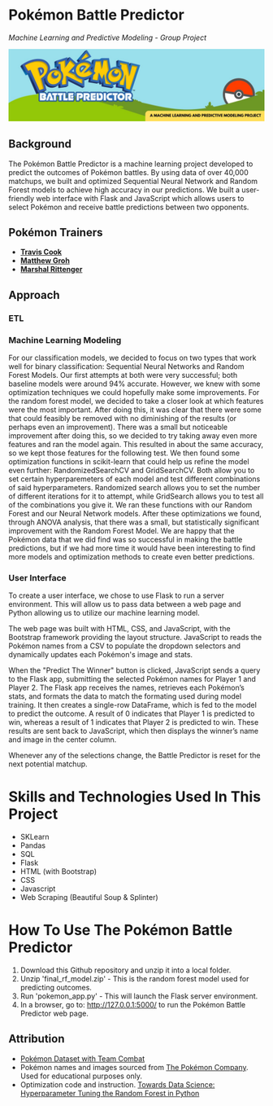 # Pokémon Battle Predictor
*Machine Learning and Predictive Modeling - Group Project*

![Pokémon Battle Predictor](static/images/project_banner.jpg)

## Background
The Pokémon Battle Predictor is a machine learning project developed to predict the outcomes of Pokémon battles. By using data of over 40,000 matchups, we built and optimized Sequential Neural Network and Random Forest models to achieve high accuracy in our predictions. We built a user-friendly web interface with Flask and JavaScript which allows users to select Pokémon and receive battle predictions between two opponents.

## Pokémon Trainers
- **[Travis Cook](https://github.com/byTravis)**
- **[Matthew Groh](https://github.com/mdg1317)**
- **[Marshal Rittenger](https://github.com/Ray-Marshal)**

## Approach

### ETL

### Machine Learning Modeling
For our classification models, we decided to focus on two types that work well for binary classification: Sequential Neural Networks and Random Forest Models. Our first attempts at both were very successful; both baseline models were around 94% accurate. However, we knew with some optimization techniques we could hopefully make some improvements. For the random forest model, we decided to take a closer look at which features were the most important. After doing this, it was clear that there were some that could feasibly be removed with no diminishing of the results (or perhaps even an improvement). There was a small but noticeable improvement after doing this, so we decided to try taking away even more features and ran the model again. This resulted in about the same accuracy, so we kept those features for the following test. We then found some optimization functions in scikit-learn that could help us refine the model even further: RandomizedSearchCV and GridSearchCV. Both allow you to set certain hyperparemeters of each model and test different combinations of said hyperparameters. Randomized search allows you to set the number of different iterations for it to attempt, while GridSearch allows you to test all of the combinations you give it. We ran these functions with our Random Forest and our Neural Network models. After these optimizations we found, through ANOVA analysis, that there was a small, but statistically significant improvement with the Random Forest Model. We are happy that the Pokémon data that we did find was so successful in making the battle predictions, but if we had more time it would have been interesting to find more models and optimization methods to create even better predictions. 

### User Interface
To create a user interface, we chose to use Flask to run a server environment.  This will allow us to pass data between a web page and Python allowing us to utilize our machine learning model.

The web page was built with HTML, CSS, and JavaScript, with the Bootstrap framework providing the layout structure.  JavaScript to reads the Pokémon names from a CSV to populate the dropdown selectors and dynamically updates each Pokémon's image and stats. 

When the "Predict The Winner" button is clicked, JavaScript sends a query to the Flask app, submitting the selected Pokémon names for Player 1 and Player 2. The Flask app receives the names, retrieves each Pokémon’s stats, and formats the data to match the formating used during model training. It then creates a single-row DataFrame, which is fed to the model to predict the outcome. A result of 0 indicates that Player 1 is predicted to win, whereas a result of 1 indicates that Player 2 is predicted to win. These results are sent back to JavaScript, which then displays the winner’s name and image in the center column.

Whenever any of the selections change, the Battle Predictor is reset for the next potential matchup.


# Skills and Technologies Used In This Project
- SKLearn
- Pandas
- SQL
- Flask
- HTML (with Bootstrap)
- CSS
- Javascript
- Web Scraping (Beautiful Soup & Splinter)

# How To Use The Pokémon Battle Predictor
1. Download this Github repository and unzip it into a local folder.
2. Unzip 'final_rf_model.zip' - This is the random forest model used for predicting outcomes.
3. Run 'pokemon_app.py' - This will launch the Flask server environment.
4. In a browser, go to: http://127.0.0.1:5000/ to run the Pokémon Battle Predictor web page.

## Attribution
- [Pokémon Dataset with Team Combat](https://www.kaggle.com/datasets/tuannguyenvananh/pokemon-dataset-with-team-combat)
- Pokémon names and images sourced from [The Pokémon Company](https://www.pokemon.com/us).  Used for educational purposes only.
- Optimization code and instruction. [Towards Data Science: Hyperparameter Tuning the Random Forest in Python](https://towardsdatascience.com/hyperparameter-tuning-the-random-forest-in-python-using-scikit-learn-28d2aa77dd74)
